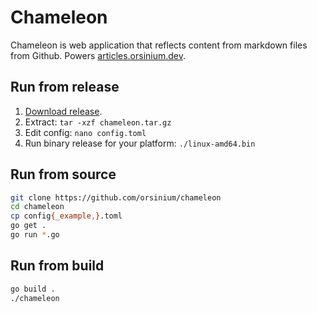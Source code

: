 # Chameleon

Chameleon is web application that reflects content from markdown files from Github. Powers [articles.orsinium.dev](https://articles.orsinium.dev/).

## Run from release

1. [Download release](https://github.com/orsinium/chameleon/releases).
2. Extract: `tar -xzf chameleon.tar.gz`
3. Edit config: `nano config.toml`
4. Run binary release for your platform: `./linux-amd64.bin`

## Run from source

```bash
git clone https://github.com/orsinium/chameleon
cd chameleon
cp config{_example,}.toml
go get .
go run *.go
```

## Run from build

```bash
go build .
./chameleon
```
